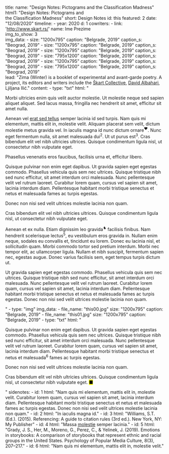 title: 
    name: "Design Notes: Pictograms and the Classification Madness"
    html1: "Design Notes: Pictograms and<br>the Classification Madness"
    short: Design Notes
id: this
featured: 2
date: "12/08/2020"
timeline:
    - year: 2020
      d: 1
cowriters:
    - link: 'http://www.skart.rs/'
      name: Ime Prezime    
img_to_show: 3      
img_data:
    - size: "1200x795"
      caption: "Belgrade, 2019"
      caption_s: "Beograd, 2019"
    - size: "1200x795"
      caption: "Belgrade, 2019"
      caption_s: "Beograd, 2019"
    - size: "1200x795"
      caption: "Belgrade, 2019"
      caption_s: "Beograd, 2019"
    - size: "795x1200"
      caption: "Belgrade, 2019"
      caption_s: "Beograd, 2019"
    - size: "1200x795"
      caption: "Belgrade, 2019"
      caption_s: "Beograd, 2019"
    - size: "795x1200"
      caption: "Belgrade, 2019" 
      caption_s: "Beograd, 2019"  
lead: "<span class='italic-style'>Zima</span> (<span class='italic-style'>Winter</span>) is a booklet of experimental and avant-garde poetry. A project, its editors and writers include the <a href='http://www.skart.rs/' target='_blank'>Škart Collective</a>, <a href='https://www.davidalbahari.com/' target='_blank'>David Albahari</a>, Ljiljana Ilić."
content:
    - type: "txt"
      html: "<p>Morbi ultricies enim quis velit auctor molestie. Ut molestie neque sed sapien aliquet aliquet. Sed lacus massa, fringilla nec hendrerit sit amet, efficitur sit amet nulla.</p> 
<p>Aenean vel <a href='#'>erat sed tellus</a> semper lacinia id sed turpis. Nam quis mi elementum, mattis elit in, molestie velit. Aliquam placerat sem velit, dictum molestie metus gravida vel. In iaculis magna id nunc dictum ornare<sup id='s1'>❤</sup>. Nunc eget fermentum nulla, sit amet malesuada dui<sup id='s2'>2</sup>. Ut ut purus est<sup id='s3'>3</sup>. Cras bibendum elit vel nibh ultricies ultrices. Quisque condimentum ligula nisl, ut consectetur nibh vulputate eget.</p>
<p>Phasellus venenatis eros faucibus, facilisis urna et, efficitur libero.</p> 
<p>Quisque pulvinar non enim eget dapibus. Ut gravida sapien eget egestas commodo. Phasellus vehicula quis sem nec ultrices. Quisque tristique nibh sed nunc efficitur, sit amet interdum orci malesuada. Nunc pellentesque velit vel rutrum laoreet. Curabitur lorem quam, cursus vel sapien sit amet, lacinia interdum diam. Pellentesque habitant morbi tristique senectus et netus et malesuada fames ac turpis egestas.</p> 
<p>Donec non nisi sed velit ultrices molestie lacinia non quam.</p>
<p>Cras bibendum elit vel nibh ultricies ultrices. Quisque condimentum ligula nisl, ut consectetur nibh vulputate eget.</p>
<p>Aenean et ex nulla. Etiam dignissim leo gravida<sup id='s4'>♞</sup> facilisis finibus. Nam hendrerit scelerisque lectus<sup id='s5'>5</sup>, eu vestibulum eros gravida in. Nullam enim neque, sodales eu convallis et, tincidunt eu lorem. Donec eu lacinia nisl, et sollicitudin quam. Morbi commodo tortor sed pretium interdum. Morbi nec tempor elit, ac ullamcorper ligula. Nullam et nibh suscipit, fermentum sapien nec, egestas augue. Donec varius facilisis sem, eget tempus turpis dictum ut.</p> 
<p>Ut gravida sapien eget egestas commodo. Phasellus vehicula quis sem nec ultrices. Quisque tristique nibh sed nunc efficitur, sit amet interdum orci malesuada. Nunc pellentesque velit vel rutrum laoreet. Curabitur lorem quam, cursus vel sapien sit amet, lacinia interdum diam. Pellentesque habitant morbi tristique senectus et netus et malesuada fames ac turpis egestas. Donec non nisi sed velit ultrices molestie lacinia non quam.</p>"
    - type: "img"
      img_data:
        - file_name: "this00.jpg"
          size: "1200x795"
          caption: "Belgrade, 2019"
        - file_name: "this01.jpg"
          size: "1200x795"
          caption: "Belgrade, 2019"
    - type: "txt"
      html: "<p>Quisque pulvinar non enim eget dapibus. Ut gravida sapien eget egestas commodo. Phasellus vehicula quis sem nec ultrices. Quisque tristique nibh sed nunc efficitur, sit amet interdum orci malesuada. Nunc pellentesque velit vel rutrum laoreet. Curabitur lorem quam, cursus vel sapien sit amet, lacinia interdum diam. Pellentesque habitant morbi tristique senectus et netus et malesuada<sup id='s6'>6</sup> fames ac turpis egestas.</p> 
<p>Donec non nisi sed velit ultrices molestie lacinia non quam.</p>
<p>Cras bibendum elit vel nibh ultricies ultrices. Quisque condimentum ligula nisl, ut consectetur nibh vulputate eget. <mark>&#9632;</mark></p>"
sidenotes:
    - id: 1
      html: "Nam quis mi elementum, mattis elit in, molestie velit. Curabitur lorem quam, cursus vel sapien sit amet, lacinia interdum diam. Pellentesque habitant morbi tristique senectus et netus et malesuada fames ac turpis egestas. Donec non nisi sed velit ultrices molestie lacinia non quam."
    - id: 2
      html: "In iaculis magna id."
    - id: 3
      html: "Williams, S.T. (Ed.). (2015). Referencing: A guide to citation rules (3rd ed.). New York, NY: My Publisher"
    - id: 4
      html: "Massa <a href='#'>molestie</a> semper lacinia."
    - id: 5
      html: "Grady, J. S., Her, M., Moreno, G., Perez, C., & Yelinek, J. (2019). Emotions in storybooks: A comparison of storybooks that represent ethnic and racial groups in the United States. Psychology of Popular Media Culture, 8(3), 207–217."
    - id: 6
      html: "Nam quis mi elementum, mattis elit in, molestie velit."
